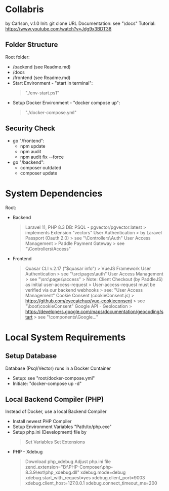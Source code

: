 # Collabris
by Carlson, v.1.0
Init: git clone URL
Documentation: see "\docs"
Tutorial: https://www.youtube.com/watch?v=Jdg9x3BDT38

## Folder Structure
Root folder:
   - /backend (see Readme.md)
   - /docs
   - /frontend (see Readme.md)
   - Start Environment - "start in terminal":
      > "./env-start.ps1"
   - Setup Docker Environment - "docker compose up":
      > "./docker-compose.yml"

## Security Check
   - go "/frontend": 
      - npm update
      - npm audit
      - npm audit fix --force
   - go "/backend": 
      - composer outdated
      - composer update

# System Dependencies
Root:
- Backend
   > Laravel 11, PHP 8.3
   > DB: PSQL - pgvector/pgvector:latest 
      > implements Extension "vectors"
   > User Authentication
      > by Laravel Passport (Oauth 2.0)
      > see "\Controllers\Auth\"
   > User Access Management
      > Paddle Payment Gateway
      > see "\Controllers\Access\"
- Frontend 
   > Quasar CLI v.2.17 ("$quasar info") 
      > VueJS Framework
   > User Authentication
      > see "\src\pages\auth\"
   > User Access Management
      > see "\src\pages\access\"
      > Note: Client Checkout (by PaddleJS) as initial user-access-request
         > User-access-request must be verified via our backend webhooks
         > see: "User Access Management"
   > Cookie Consent (cookieConsent.js)
      > https://github.com/eyecatchup/vue-cookieconsent
      > see "\boot\cookieConsent"
   > Google API - Geolocation
      > https://developers.google.com/maps/documentation/geocoding/start
      > see "\components\Google..."

# Local System Requirements
## Setup Database
Database (Psql/Vector) runs in a Docker Container
  - Setup: see "root/docker-compose.yml"
  - Initiate: "docker-compose up -d"

## Local Backend Compiler (PHP)
Instead of Docker, use a local Backend Compiler
   - Install newest PHP Compiler
   - Setup Environment Variables "Path/to/php.exe"
   - Setup php.ini (Development) file by
      > Set Variables
      > Set Extensions
   - PHP - Xdebug
      > Download php_xdebug
      > Adjust php.ini file
         zend_extension="B:\PHP-Composer\php-8.3.9\ext\php_xdebug.dll"
         xdebug.mode=debug
         xdebug.start_with_request=yes
         xdebug.client_port=9003
         xdebug.client_host=127.0.0.1
         xdebug.connect_timeout_ms=200
